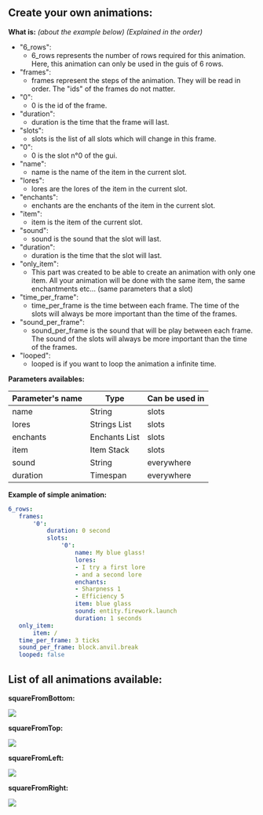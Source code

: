 ## Create your own animations:

**What is:** _(about the example below) (Explained in the order)_

 - "6_rows":
   - 6_rows represents the number of rows required for this animation. Here, this animation can only be used in the guis of 6 rows.
 - "frames":
    - frames represent the steps of the animation. They will be read in order. The "ids" of the frames do not matter.
 - "0": 
    - 0 is the id of the frame.
 - "duration": 
    - duration is the time that the frame will last.
 - "slots":
     - slots is the list of all slots which will change in this frame.
 - "0": 
     - 0 is the slot n°0 of the gui.
 - "name": 
     - name is the name of the item in the current slot.
 - "lores": 
     - lores are the lores of the item in the current slot.
 - "enchants": 
     - enchants are the enchants of the item in the current slot.
 - "item": 
     - item is the item of the current slot.
 - "sound": 
     - sound is the sound that the slot will last.
 - "duration": 
     - duration is the time that the slot will last.
 - "only_item": 
     - This part was created to be able to create an animation with only one item. All your animation will be done with the same item, the same enchantments etc... (same parameters that a slot)
 - "time_per_frame": 
     - time_per_frame is the time between each frame. The time of the slots will always be more important than the time of the frames.
 - "sound_per_frame": 
     - sound_per_frame is the sound that will be play between each frame. The sound of the slots will always be more important than the time of the frames.
 - "looped":
     - looped is if you want to loop the animation a infinite time.

**Parameters availables:**

| Parameter's name | Type          | Can be used in |
|------------------|---------------|----------------|
| name             | String        | slots          |
| lores            | Strings List  | slots          |
| enchants         | Enchants List | slots          |
| item             | Item Stack    | slots          |
| sound            | String        | everywhere     |
| duration         | Timespan      | everywhere     |

**Example of simple animation:**
 
 ```yml
6_rows:
    frames:
        '0':
            duration: 0 second
            slots:
                '0':
					name: My blue glass!
					lores:
					- I try a first lore
					- and a second lore
					enchants:
					- Sharpness 1
					- Efficiency 5
					item: blue glass
					sound: entity.firework.launch
					duration: 1 seconds
	only_item:
        item: /
    time_per_frame: 3 ticks
    sound_per_frame: block.anvil.break
    looped: false
 ```

## List of all animations available:

**squareFromBottom:**

![](https://i.imgur.com/hPt6zsk.gif)

**squareFromTop:**

![](https://i.imgur.com/kUTutNd.gif)

**squareFromLeft:**

![](https://i.imgur.com/tEiwbkI.gif)

**squareFromRight:**

![](https://i.imgur.com/eRPwb4t.gif)
